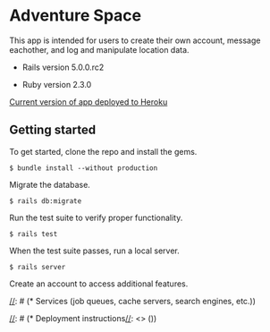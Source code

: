 # Adventure Space

This app is intended for users to create their own account, message eachother, and log and manipulate location data.

* Rails version 5.0.0.rc2 

* Ruby version 2.3.0
 
[Current version of app deployed to Heroku](shielded-brushlands-68073.herokuapp.com)

## Getting started

To get started, clone the repo and install the gems.

```
$ bundle install --without production
```

Migrate the database.

```
$ rails db:migrate
```

Run the test suite to verify proper functionality.

```
$ rails test
```

When the test suite passes, run a local server.

```
$ rails server
```

Create an account to access additional features.

[//]: # (Things you may want to cover:)

[//]: # (* System dependencies)

[//]: # (* Configuration)

[//]: # (* Database creation)

[//]: # (* Database initialization)

[//]: # (* How to run the test suite)

[//]: # (* Services (job queues, cache servers, search engines, etc.))

[//]: # (* Deployment instructions[//]: <> ())

[//]: # (* ...)
